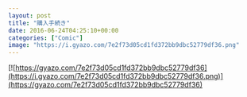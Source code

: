 ```yaml
---
layout: post
title: "購入手続き"
date: 2016-06-24T04:25:10+00:00
categories: ["Comic"]
image: "https://i.gyazo.com/7e2f73d05cd1fd372bb9dbc52779df36.png"
---
```


[![https://gyazo.com/7e2f73d05cd1fd372bb9dbc52779df36](https://i.gyazo.com/7e2f73d05cd1fd372bb9dbc52779df36.png)](https://gyazo.com/7e2f73d05cd1fd372bb9dbc52779df36)